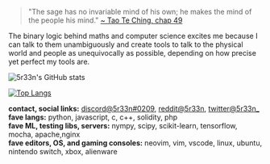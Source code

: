 > "The sage has no invariable mind of his own; he makes the mind of the people his mind." [~ Tao Te Ching, chap 49](http://classics.mit.edu/Lao/taote.2.ii.html)

The binary logic behind maths and computer science excites me because I can talk to them unambiguously and create tools to talk to the physical world and people as unequivocally as possible, depending on how precise yet perfect my tools are.

![5r33n's GitHub stats](https://github-readme-stats.vercel.app/api?username=5r33n&show_icons=true&theme=merko)

[![Top Langs](https://github-readme-stats.vercel.app/api/top-langs/?username=anuraghazra&theme=merko&layout=compact)](https://github.com/anuraghazra/github-readme-stats)

**contact, social links:** [discord@5r33n#0209](https://discord.com/users/988920311552548884), [reddit@5r33n](https://www.reddit.com/user/5r33n), [twitter@5r33n_](https://www.twitter.com/5r33n_) <br>
**fave langs:** python, javascript, c, c++, solidity, php <br>
**fave ML, testing libs, servers:** nympy, scipy, scikit-learn, tensorflow, mocha, apache,nginx <br>
**fave editors, OS, and gaming consoles:** neovim, vim, vscode, linux, ubuntu, nintendo switch, xbox, alienware
